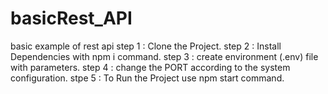 # basicRest_API
basic example of rest api
step 1 : Clone the Project.
step 2 : Install Dependencies with npm i command.
step 3 : create environment (.env) file with parameters.
step 4 : change the PORT according to the system configuration.
stpe 5 : To Run the Project use npm start command.



